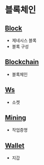 # 블록체인 

## [Block]()
- 제네시스 블록
- 블록 구성
## [Blockchain]()
- 블록체인
## [Ws]()
- 소켓
## [Mining]()
- 작업증명
## [Wallet]()
- 지갑
